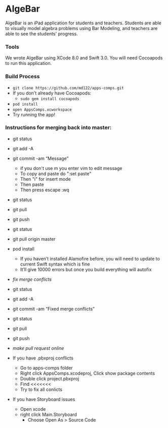 # AlgeBar

AlgeBar is an iPad application for students and teachers. Students are able to visually model algebra problems using Bar Modeling, and teachers are able to see the students' progress.

### Tools

We wrote AlgeBar using XCode 8.0 and Swift 3.0. You will need Cocoapods to run this application.

### Build Process

* `git clone https://github.com/md122/apps-comps.git`
* If you don't already have Cocoapods:
  * `sudo gem install cocoapods`
* `pod install`
* `open AppsComps.xcworkspace`
* Try running the app!

### Instructions for merging back into master:
- git status
- git add -A
- git commit -am “Message”
    - if you don't use m you enter vim to edit message
    - To copy and paste do ":set paste"
    - Then "i" for insert mode
    - Then paste
    - Then press escape :wq
- git status
- git pull
- git push
- git status
- git pull origin master
- pod install
    - If you haven’t installed Alamofire before, you will need to update to current Swift syntax which is fine
    - It’ll give 10000 errors but once you build everything will autofix
- *fix merge conflicts*
- git status
- git add -A
- git commit -am “Fixed merge conflicts”
- git status
- git pull
- git push
- *make pull request online*


- If you have .pbxproj conflicts
    - Go to apps-comps folder
    - Right click AppsComps.xcodeproj, Click show package contents
    - Double click project.pbxproj
    - Find <<<<<<<
    - Try to fix all conlicts
- If you have Storyboard issues
    - Open xcode
    - right click Main.Storyboard
        - Choose Open As > Source Code
